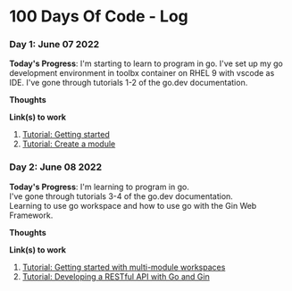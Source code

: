 # 100 Days Of Code - Log

### Day 1: June 07 2022

**Today's Progress**: 
I'm starting to learn to program in go.
I've set up my go development environment in toolbx container on RHEL 9 with vscode as IDE. 
I've gone through tutorials 1-2 of the go.dev documentation.

**Thoughts** 

**Link(s) to work**
1. [Tutorial: Getting started](https://go.dev/doc/tutorial/getting-started)  
2. [Tutorial: Create a module](https://go.dev/doc/tutorial/create-module)  


### Day 2: June 08 2022

**Today's Progress**: 
I'm learning to program in go.  
I've gone through tutorials 3-4 of the go.dev documentation.  
Learning to use go workspace and how to use go with the Gin Web Framework.  

**Thoughts** 

**Link(s) to work**
1. [Tutorial: Getting started with multi-module workspaces](https://go.dev/doc/tutorial/workspaces.html)  
2. [Tutorial: Developing a RESTful API with Go and Gin](https://go.dev/doc/tutorial/web-service-gin.html) 

<!---
Day x of #100Daysofcode.
I'm learning to program in go.  
I've  

## next:
3. [Tutorial: Getting started with generics](https://go.dev/doc/tutorial/generics.html)
4. [Tutorial: Getting started with fuzzing](https://go.dev/doc/tutorial/fuzz.html)
5. [Writing Web Applications](https://go.dev/doc/articles/wiki/)
6. [How to write Go code](https://go.dev/doc/code.html)
--->
